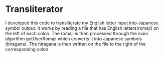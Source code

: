 # Transliterator
I developed this code to transliterate my English letter input into Japanese symbol output. 
It works by reading a file that has English letters(romaji) on the left of each colon.
The romaji is then processed through the main algorithm getUserRomaji which converts it into Japanese symbols (hiragana).
The hiragana is then written on the file to the right of the corresponding colon.
